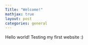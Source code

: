 ```yaml
---
Title: "Welcome!"
mathjax: true
layout: post
categories: general
---
```


Hello world! Testing my first website :)

